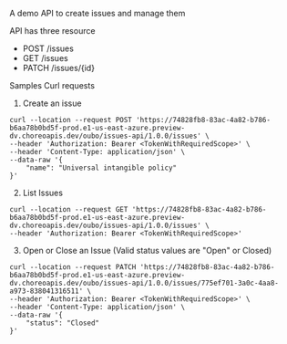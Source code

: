 A demo API to create issues and manage them

API has three resource

* POST /issues
* GET /issues
* PATCH /issues/{id}


Samples Curl requests

1. Create an issue
```
curl --location --request POST 'https://74828fb8-83ac-4a82-b786-b6aa78b0bd5f-prod.e1-us-east-azure.preview-dv.choreoapis.dev/oubo/issues-api/1.0.0/issues' \
--header 'Authorization: Bearer <TokenWithRequiredScope>' \
--header 'Content-Type: application/json' \
--data-raw '{
    "name": "Universal intangible policy"
}'
```


2. List Issues

```
curl --location --request GET 'https://74828fb8-83ac-4a82-b786-b6aa78b0bd5f-prod.e1-us-east-azure.preview-dv.choreoapis.dev/oubo/issues-api/1.0.0/issues' \
--header 'Authorization: Bearer <TokenWithRequiredScope>'
```

3. Open or Close an Issue (Valid status values are "Open" or Closed)

```
curl --location --request PATCH 'https://74828fb8-83ac-4a82-b786-b6aa78b0bd5f-prod.e1-us-east-azure.preview-dv.choreoapis.dev/oubo/issues-api/1.0.0/issues/775ef701-3a0c-4aa8-a973-838041316511' \
--header 'Authorization: Bearer <TokenWithRequiredScope>' \
--header 'Content-Type: application/json' \
--data-raw '{
    "status": "Closed"
}'
```
